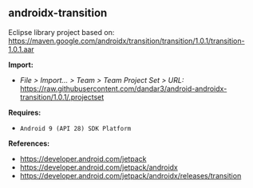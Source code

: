 ## androidx-transition

Eclipse library project based on:<br/>
https://maven.google.com/androidx/transition/transition/1.0.1/transition-1.0.1.aar

**Import:**
- _File > Import... > Team > Team Project Set > URL:_<br/>
  https://raw.githubusercontent.com/dandar3/android-androidx-transition/1.0.1/.projectset

**Requires:**
- `Android 9 (API 28) SDK Platform`

**References:**
- https://developer.android.com/jetpack
- https://developer.android.com/jetpack/androidx
- https://developer.android.com/jetpack/androidx/releases/transition